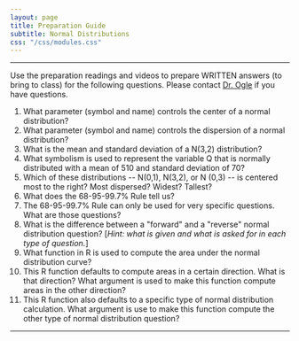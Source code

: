```yaml
---
layout: page
title: Preparation Guide
subtitle: Normal Distributions
css: "/css/modules.css"
---
```


----

<div class="alert alert-warning">
Use the preparation readings and videos to prepare WRITTEN answers (to bring to class) for the following questions. Please contact <a href="mailto:dogle@northland.edu">Dr. Ogle</a> if you have questions.
</div>

1. What parameter (symbol and name) controls the center of a normal distribution?
1. What parameter (symbol and name) controls the dispersion of a normal distribution?
1. What is the mean and standard deviation of a N(3,2) distribution?
1. What symbolism is used to represent the variable Q that is normally distributed with a mean of 510 and standard deviation of 70?
1. Which of these distributions -- N(0,1), N(3,2), or N (0,3) -- is centered most to the right? Most dispersed? Widest? Tallest?
1. What does the 68-95-99.7% Rule tell us?
1. The 68-95-99.7% Rule can only be used for very specific questions. What are those questions?
1. What is the difference between a "forward" and a "reverse" normal distribution question? [*Hint: what is given and what is asked for in each type of question.*]
1. What function in R is used to compute the area under the normal distribution curve?
1. This R function defaults to compute areas in a certain direction. What is that direction? What argument is used to make this function compute areas in the other direction?
1. This R function also defaults to a specific type of normal distribution calculation. What argument is use to make this function compute the other type of normal distribution question?


----
